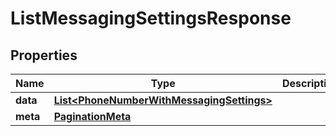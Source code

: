

# ListMessagingSettingsResponse


## Properties

Name | Type | Description | Notes
------------ | ------------- | ------------- | -------------
**data** | [**List&lt;PhoneNumberWithMessagingSettings&gt;**](PhoneNumberWithMessagingSettings.md) |  |  [optional]
**meta** | [**PaginationMeta**](PaginationMeta.md) |  |  [optional]



